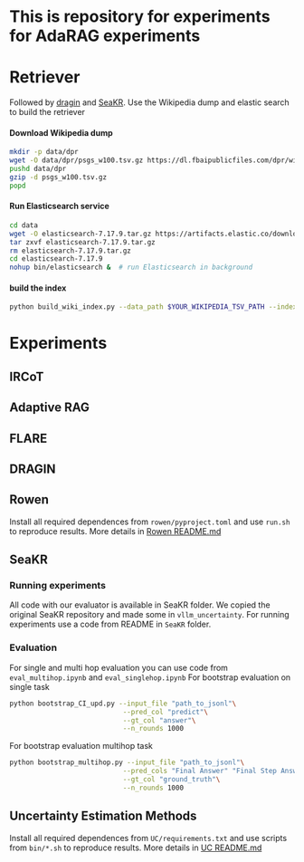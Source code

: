 # This is repository for experiments for AdaRAG experiments

# Retriever
Followed by [dragin](https://github.com/oneal2000/DRAGIN) and [SeaKR](https://github.com/THU-KEG/SeaKR). Use the Wikipedia dump and elastic search to build the retriever

#### Download Wikipedia dump

```bash
mkdir -p data/dpr
wget -O data/dpr/psgs_w100.tsv.gz https://dl.fbaipublicfiles.com/dpr/wikipedia_split/psgs_w100.tsv.gz
pushd data/dpr
gzip -d psgs_w100.tsv.gz
popd
```

#### Run Elasticsearch service

```bash
cd data
wget -O elasticsearch-7.17.9.tar.gz https://artifacts.elastic.co/downloads/elasticsearch/elasticsearch-7.17.9-linux-x86_64.tar.gz  # download Elasticsearch
tar zxvf elasticsearch-7.17.9.tar.gz
rm elasticsearch-7.17.9.tar.gz 
cd elasticsearch-7.17.9
nohup bin/elasticsearch &  # run Elasticsearch in background
```

#### build the index

```bash
python build_wiki_index.py --data_path $YOUR_WIKIPEDIA_TSV_PATH --index_name wiki --port $YOUR_ELASTIC_SERVICE_PORT
```


# Experiments

## IRCoT

## Adaptive RAG

## FLARE

## DRAGIN

## Rowen

Install all required dependences from `rowen/pyproject.toml` and use `run.sh` to reproduce results. More details in [Rowen README.md](./rowen/README.md)

## SeaKR
### Running experiments
All code with our evaluator is available in SeaKR folder. We copied the original SeaKR repository and made some in `vllm_uncertainty`. For running experiments use a code from README in `SeaKR` folder.

### Evaluation
For single and multi hop evaluation you can use code from `eval_multihop.ipynb` and `eval_singlehop.ipynb`
For bootstrap evaluation on single task
```bash
python bootstrap_CI_upd.py --input_file "path_to_jsonl"\
                            --pred_col "predict"\
                            --gt_col "answer"\
                            --n_rounds 1000
```
For bootstrap evaluation multihop task
```bash
python bootstrap_multihop.py --input_file "path_to_jsonl"\
                            --pred_cols "Final Answer" "Final Step Answer" "Final Read Answer"\
                            --gt_col "ground_truth"\
                            --n_rounds 1000
```

## Uncertainty Estimation Methods

Install all required dependences from `UC/requirements.txt` and use scripts from `bin/*.sh` to reproduce results. More details in [UC README.md](./UC/README.md)